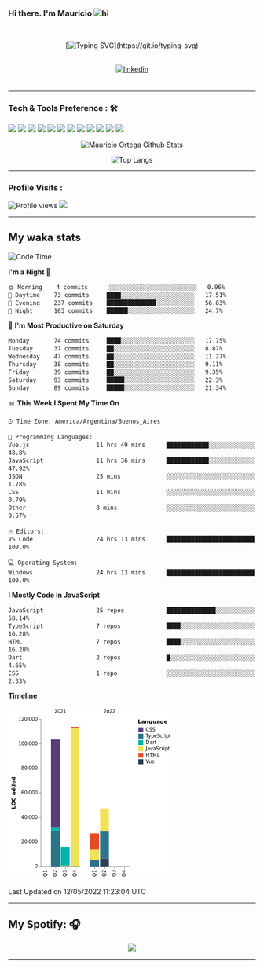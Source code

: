 ### Hi there. I'm Mauricio <img src="https://user-images.githubusercontent.com/1303154/88677602-1635ba80-d120-11ea-84d8-d263ba5fc3c0.gif" width="28px" alt="hi">
<br /> 

<div align="center">
  
[![Typing SVG](https://readme-typing-svg.herokuapp.com?size=25&duration=7000&center=true&vCenter=true&width=650&height=40&lines=WELCOME!;My+name+is+Mauricio+Ortega...;I+am+a+Front-End+Developer...;I+hope+you+find+what+you+are+looking+for...;You+have+my+contact+information...;MAY+THE+FORCE+BE+WITH+YOU...)](https://git.io/typing-svg)

</div>
  
<br />

<div align="center">
  
<a href="https://www.linkedin.com/in/mauricio-sebasti%C3%A1n-ortega-71b43788/" target="_blank">
<img src=https://img.shields.io/badge/linkedin-%231E77B5.svg?&style=for-the-badge&logo=linkedin&logoColor=white alt=linkedin style="margin-bottom: 5px;" />
</a>
  
</div>

<br />



<!--
**Nekzus/Nekzus** is a ✨ _special_ ✨ repository because its `README.md` (this file) appears on your GitHub profile.

Here are some ideas to get you started:

- 🔭 I’m currently working on ...
- 🌱 I’m currently learning ...
- 👯 I’m looking to collaborate on ...
- 🤔 I’m looking for help with ...
- 💬 Ask me about ...
- 📫 How to reach me: ...
- 😄 Pronouns: ...
- ⚡ Fun fact: ...
-->

---

### Tech & Tools Preference : 🛠

<img src = "https://img.shields.io/badge/-HTML5-E34F26?style=flat&logo=html5&logoColor=white"> <img src = "https://img.shields.io/badge/-CSS3-1572B6?style=flat&logo=css3&logoColor=white">
<img src="https://img.shields.io/badge/-Bootstrap-563D7C?style=flat&logo=bootstrap&logoColor=white">
<img src="https://img.shields.io/badge/-JavaScript-eed718?style=flat&logo=javascript&logoColor=ffffff">
<img src="https://img.shields.io/badge/-Sass-cc6699?style=flat&logo=sass&logoColor=ffffff">
<img src="https://img.shields.io/badge/-React-000000?style=flat&logo=react&logoColor=00c8ff">
<img src="https://img.shields.io/badge/-Node.js-3C873A?style=flat&logo=Node.js&logoColor=white">
<img src="https://img.shields.io/badge/-Firebase-FFA611?style=flat&logo=firebase&logoColor=FFFFFF">
<img src="http://img.shields.io/badge/-Git-F1502F?style=flat&logo=git&logoColor=FFFFFF">
<img src="http://img.shields.io/badge/-Github-000000?style=flat&logo=github&logoColor=FFFFFF">
<img src="http://img.shields.io/badge/-VS%20Code-007ACC?style=flat&logo=visual%20studio%20code&logoColor=white">
<img src="http://img.shields.io/badge/-Vercel-black?style=flat&logo=vercel&logoColor=white">

<div align="center">
  
![Mauricio Ortega Github Stats](https://github-readme-stats.vercel.app/api?username=Nekzus&show_icons=true&title_color=fff&icon_color=79ff97&text_color=9f9f9f&bg_color=151515)

![Top Langs](https://github-readme-stats.vercel.app/api/top-langs/?username=Nekzus&layout=compact&title_color=fff&icon_color=79ff97&text_color=9f9f9f&bg_color=151515)

</div>
  
---

### Profile Visits :
  
![Profile views](https://gpvc.arturio.dev/Nekzus)  <img src="https://img.shields.io/github/followers/Nekzus?label=Follow" style=" float:left, margin-right:10px" />

---


## My waka stats
<!--START_SECTION:waka-->
![Code Time](http://img.shields.io/badge/Code%20Time-897%20hrs%2043%20mins-blue)

**I'm a Night 🦉** 

```text
🌞 Morning    4 commits      ░░░░░░░░░░░░░░░░░░░░░░░░░   0.96% 
🌆 Daytime    73 commits     ████░░░░░░░░░░░░░░░░░░░░░   17.51% 
🌃 Evening    237 commits    ██████████████░░░░░░░░░░░   56.83% 
🌙 Night      103 commits    ██████░░░░░░░░░░░░░░░░░░░   24.7%

```
📅 **I'm Most Productive on Saturday** 

```text
Monday       74 commits     ████░░░░░░░░░░░░░░░░░░░░░   17.75% 
Tuesday      37 commits     ██░░░░░░░░░░░░░░░░░░░░░░░   8.87% 
Wednesday    47 commits     ██░░░░░░░░░░░░░░░░░░░░░░░   11.27% 
Thursday     38 commits     ██░░░░░░░░░░░░░░░░░░░░░░░   9.11% 
Friday       39 commits     ██░░░░░░░░░░░░░░░░░░░░░░░   9.35% 
Saturday     93 commits     █████░░░░░░░░░░░░░░░░░░░░   22.3% 
Sunday       89 commits     █████░░░░░░░░░░░░░░░░░░░░   21.34%

```


📊 **This Week I Spent My Time On** 

```text
⌚︎ Time Zone: America/Argentina/Buenos_Aires

💬 Programming Languages: 
Vue.js                   11 hrs 49 mins      ████████████░░░░░░░░░░░░░   48.8% 
JavaScript               11 hrs 36 mins      ████████████░░░░░░░░░░░░░   47.92% 
JSON                     25 mins             ░░░░░░░░░░░░░░░░░░░░░░░░░   1.78% 
CSS                      11 mins             ░░░░░░░░░░░░░░░░░░░░░░░░░   0.79% 
Other                    8 mins              ░░░░░░░░░░░░░░░░░░░░░░░░░   0.57%

🔥 Editors: 
VS Code                  24 hrs 13 mins      █████████████████████████   100.0%

💻 Operating System: 
Windows                  24 hrs 13 mins      █████████████████████████   100.0%

```

**I Mostly Code in JavaScript** 

```text
JavaScript               25 repos            ██████████████░░░░░░░░░░░   58.14% 
TypeScript               7 repos             ████░░░░░░░░░░░░░░░░░░░░░   16.28% 
HTML                     7 repos             ████░░░░░░░░░░░░░░░░░░░░░   16.28% 
Dart                     2 repos             █░░░░░░░░░░░░░░░░░░░░░░░░   4.65% 
CSS                      1 repo              ░░░░░░░░░░░░░░░░░░░░░░░░░   2.33%

```


**Timeline**

![Chart not found](https://raw.githubusercontent.com/Nekzus/Nekzus/main/charts/bar_graph.png) 


 Last Updated on 12/05/2022 11:23:04 UTC
<!--END_SECTION:waka-->

---

## My Spotify: 🎧

<div align="center"><img src="https://spotify-github-profile.vercel.app/api/view?uid=11169970531&cover_image=true&theme=default" /></div>

---
